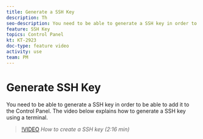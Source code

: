 ```yaml
---
title: Generate a SSH Key
description: Th
seo-description: You need to be able to generate a SSH key in order to be able to add it to the Adobe Campaign Control Panel. The video below explains how to generate a SSH key using a terminal.
feature: SSH Key
topics: Control Panel
kt: KT-2923
doc-type: feature video
activity: use
team: PM
---
```


# Generate SSH Key

You need to be able to generate a SSH key in order to be able to add it to the Control Panel. The video below explains how to generate a SSH key using a terminal.

>[!VIDEO](https://video.tv.adobe.com/v/27259?quality=12)
*How to create a SSH key (2:16 min)*
